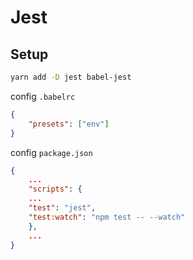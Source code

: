 Jest
===========

## Setup

```bash
yarn add -D jest babel-jest
```

config `.babelrc`

```json
{
    "presets": ["env"]
}
```

config `package.json`

```json
{
    ...
    "scripts": {
    ...
    "test": "jest",
    "test:watch": "npm test -- --watch"
    },
    ...
}
```
